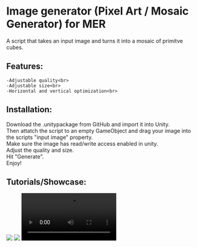 # Image generator (Pixel Art / Mosaic Generator) for MER
A script that takes an input image and turns it into a mosaic of primitve cubes.

## Features: <br>
    -Adjustable quality<br>
    -Adjustable size<br>
    -Horizontal and vertical optimization<br>

## Installation:
     
Download the .unitypackage from GitHub and import it into Unity.<br>
Then attatch the script to an empty GameObject and drag your image into the scripts "input image" property.<br>
Make sure the image has read/write access enabled in unity.<br>
Adjust the quality and size.<br>
Hit "Generate".<br>
Enjoy!<br>

## Tutorials/Showcase:
<img src="https://cdn.discordapp.com/attachments/952573231204798536/1147143095343910918/showcase_1.png">
<img src="https://cdn.discordapp.com/attachments/952573231204798536/1147143095901765714/showcase_2.png">
<video controls width="250">
  <source src="https://cdn.discordapp.com/attachments/952573231204798536/1147143096463790150/example_tutorial_mer-mosaic-editor.mp4">
<video controls width="250">
  <source src="https://cdn.discordapp.com/attachments/952573231204798536/1147143097390743653/showcase_mer-mosaic-editor.mp4">
